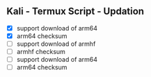 <h2>Kali - Termux Script - Updation</h2>

- [x] support download of arm64
- [x] arm64 checksum
- [ ] support download of armhf
- [ ] armhf checksum
- [ ] support download of arm64
- [ ] arm64 checksum
